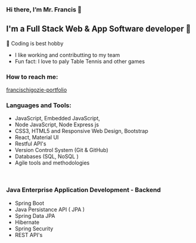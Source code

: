 ### Hi there, I’m Mr. Francis 👋  

## I'm a Full Stack Web & App Software developer 👀 
 💞️ Coding is best hobby
- I like working and contributting to my team
- Fun fact: I love to paly Table Tennis and other games

### How to reach me:

[francischigozie-portfolio](https://francischigozie.herokuapp.com/)

### Languages and Tools:

- JavaScript, Embedded JavaScript,
- Node JavaScript, Node Express js
- CSS3, HTML5 and Responsive Web Design, Bootstrap
- React, Material UI
- Restful API's
- Version Control System (Git & GitHub)
- Databases (SQL, NoSQL )
- Agile tools and methodologies

<br>

### Java Enterprise Application Development - Backend 
- Spring Boot 
- Java Persistance API ( JPA )
- Spring Data JPA
- Hibernate
- Spring Security
- REST API's


<!---
francisChigozie/francisChigozie is a ✨ special ✨ repository because its `README.md` (this file) appears on your GitHub profile.
You can click the Preview link to take a look at your changes.
--->
